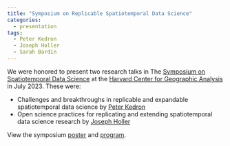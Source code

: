 ```yaml
---
title: "Symposium on Replicable Spatiotemporal Data Science"
categories:
  - presentation
tags:
  - Peter Kedron
  - Joseph Holler
  - Sarah Bardin
---
```


We were honored to present two research talks in The [Symposium on Spatiotemporal Data Science](https://projects.iq.harvard.edu/chinadatalab/event/symposium-spatiotemporal-data-science) at the [Harvard Center for Geographic Analysis](https://gis.harvard.edu/) in July 2023. These were:

- Challenges and breakthroughs in replicable and expandable spatiotemporal data science by [Peter Kedron](tags/#peter-kedron)
- Open science practices for replicating and extending spatiotemporal data science research by [Joseph Holler](tags/#joseph-holler)

View the symposium [poster](/assets/ssds23-poster.pdf) and [program](/assets/ssds23-program.pdf).
